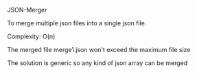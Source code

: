 JSON-Merger

To merge multiple json files into a single json file.

Complexity: O(n)

The merged file merge1.json won't exceed the maximum file size

The solution is generic so any kind of json array can be merged
